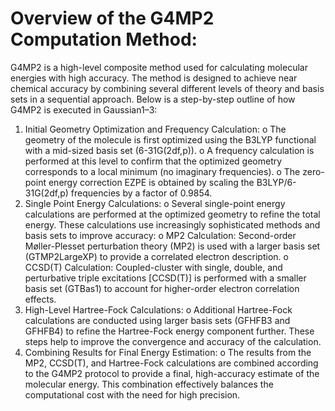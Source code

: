 # Overview of the G4MP2 Computation Method:

G4MP2 is a high-level composite method used for calculating molecular energies with high accuracy. The method is designed to achieve near chemical accuracy by combining several different levels of theory and basis sets in a sequential approach. Below is a step-by-step outline of how G4MP2 is executed in Gaussian1–3:
1.	Initial Geometry Optimization and Frequency Calculation:
o	The geometry of the molecule is first optimized using the B3LYP functional with a mid-sized basis set (6-31G(2df,p)). 
o	A frequency calculation is performed at this level to confirm that the optimized geometry corresponds to a local minimum (no imaginary frequencies).
o	The zero-point energy correction EZPE is obtained by scaling the B3LYP/6-31G(2df,p) frequencies by a factor of 0.9854.
2.	Single Point Energy Calculations:
o	Several single-point energy calculations are performed at the optimized geometry to refine the total energy. These calculations use increasingly sophisticated methods and basis sets to improve accuracy:
o	MP2 Calculation: Second-order Møller-Plesset perturbation theory (MP2) is used with a larger basis set (GTMP2LargeXP) to provide a correlated electron description.
o	CCSD(T) Calculation: Coupled-cluster with single, double, and perturbative triple excitations [CCSD(T)] is performed with a smaller basis set (GTBas1) to account for higher-order electron correlation effects.
3.	High-Level Hartree-Fock Calculations:
o	Additional Hartree-Fock calculations are conducted using larger basis sets (GFHFB3 and GFHFB4) to refine the Hartree-Fock energy component further. These steps help to improve the convergence and accuracy of the calculation.
4.	Combining Results for Final Energy Estimation:
o	The results from the MP2, CCSD(T), and Hartree-Fock calculations are combined according to the G4MP2 protocol to provide a final, high-accuracy estimate of the molecular energy. This combination effectively balances the computational cost with the need for high precision.

